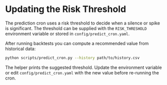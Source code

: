 # Updating the Risk Threshold

The prediction cron uses a risk threshold to decide when a silence or spike
is significant. The threshold can be supplied with the `RISK_THRESHOLD`
environment variable or stored in `config/predict_cron.yaml`.

After running backtests you can compute a recommended value from historical
data:

```bash
python scripts/predict_cron.py --history path/to/history.csv
```

The helper prints the suggested threshold. Update the environment variable
or edit `config/predict_cron.yaml` with the new value before re-running the
cron.
